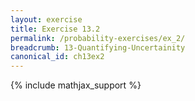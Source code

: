 ```yaml
---
layout: exercise
title: Exercise 13.2
permalink: /probability-exercises/ex_2/
breadcrumb: 13-Quantifying-Uncertainity
canonical_id: ch13ex2
---
```


{% include mathjax_support %}
